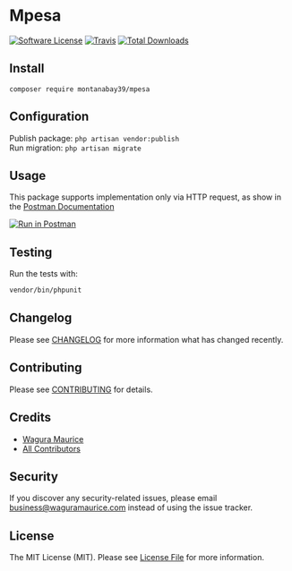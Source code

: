 # Mpesa

[![Software License](https://img.shields.io/badge/license-MIT-brightgreen.svg?style=flat-square)](LICENSE.md)
[![Travis](https://img.shields.io/travis/wagura-maurice/mpesa.svg?style=flat-square)]()
[![Total Downloads](https://img.shields.io/packagist/dt/wagura-maurice/mpesa.svg?style=flat-square)](https://packagist.org/packages/wagura-maurice/mpesa)

## Install

`composer require montanabay39/mpesa`

## Configuration

Publish package: `php artisan vendor:publish` <br /> Run migration: `php artisan migrate`

## Usage

This package supports implementation only via HTTP request, as show in the [Postman Documentation](https://documenter.getpostman.com/view/1669356/TzRX7Q55#d9235f16-d43c-4281-a0fa-5c9ba4f8e192)

[![Run in Postman](https://run.pstmn.io/button.svg)](https://god.gw.postman.com/run-collection/1669356-80e6b1fc-757d-4483-8f5d-3d025fdea7e7?action=collection%2Ffork&collection-url=entityId%3D1669356-80e6b1fc-757d-4483-8f5d-3d025fdea7e7%26entityType%3Dcollection%26workspaceId%3D4d9a6ea0-b2fa-4ddb-8a49-92e9310706f7#?env%5BMontanbay39%20Mpesa%20Package%20ENV%5D=W3sia2V5Ijoibmdyb2tJZCIsInZhbHVlIjoiZDQxZDdmNjJlMTRhIiwiZW5hYmxlZCI6dHJ1ZX1d)

## Testing

Run the tests with:

```bash
vendor/bin/phpunit
```

## Changelog

Please see [CHANGELOG](CHANGELOG.md) for more information what has changed recently.

## Contributing

Please see [CONTRIBUTING](CONTRIBUTING.md) for details.

## Credits

- [Wagura Maurice](https://github.com/wagura-maurice)
- [All Contributors](https://github.com/wagura-maurice/mpesa/contributors)

## Security

If you discover any security-related issues, please email business@waguramaurice.com instead of using the issue tracker.

## License

The MIT License (MIT). Please see [License File](LICENSE.md) for more information.
